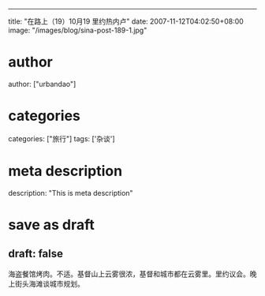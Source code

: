 
---
title: "在路上（19）10月19 里约热内卢"
date: 2007-11-12T04:02:50+08:00
image: "/images/blog/sina-post-189-1.jpg"
# author
author: ["urbandao"]
# categories
categories: ["旅行"]
tags: ['杂谈']
# meta description
description: "This is meta description"
# save as draft
draft: false
---

海盗餐馆烤肉。不适。基督山上云雾很浓，基督和城市都在云雾里。里约议会。晚上街头海滩谈城市规划。
